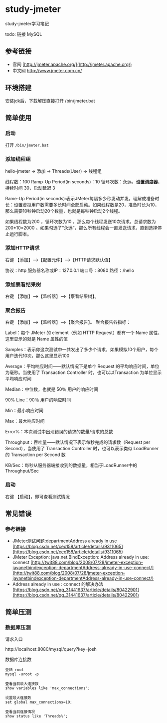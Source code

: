 # study-jmeter #
study-jmeter学习笔记

todo: 链接 MySQL

## 参考链接 ##
- 官网 [http://jmeter.apache.org/](http://jmeter.apache.org/)
- 中文网 http://www.jmeter.com.cn/

## 环境搭建 ##
安装jdk后，下载解压直接打开 /bin/jmeter.bat

## 简单使用 ##

### 启动 ###
打开 `/bin/jmeter.bat`

### 添加线程组 ###
hello-jmeter -> 添加 -> Threads(User) -> 线程组

线程数：100
Ramp-Up Period(in seconds)：10
循环次数：永远，**设置调度器**，持续时间 30，启动延迟 3

Rame-Up Period(in seconds):表示JMeter每隔多少秒发动并发。理解成准备时长：设置虚拟用户数需要多长时间全部启动。如果线程数是20，准备时长为10，那么需要10秒钟启动20个数量，也就是每秒钟启动2个线程。

如果线程数为200 ，循环次数为10 ，那么每个线程发送10次请求。总请求数为200*10=2000 。如果勾选了“永远”，那么所有线程会一直发送请求，直到选择停止运行脚本。

### 添加HTTP请求 ###
右键 【添加】-->【配置元件】-->【HTTP请求默认值】

协议：http
服务器名称或IP：127.0.0.1
端口号：8080
路径：/hello

### 添加察看结果树 ###
右键 【添加】-->【监听器】-->【察看结果树】。

### 聚合报告 ###
右键 【添加】-->【监听器】-->【聚合报告】。
聚合报告各指标：

Label：每个 JMeter 的 element（例如 HTTP Request）都有一个 Name 属性，这里显示的就是 Name 属性的值

Samples：表示你这次测试中一共发出了多少个请求，如果模拟10个用户，每个用户迭代10次，那么这里显示100

Average：平均响应时间——默认情况下是单个 Request 的平均响应时间，单位为毫秒。当使用了 Transaction Controller 时，也可以以Transaction 为单位显示平均响应时间

Median：中位数，也就是 50％ 用户的响应时间

90% Line：90％ 用户的响应时间

Min：最小响应时间

Max：最大响应时间

Error%：本次测试中出现错误的请求的数量/请求的总数

Throughput：吞吐量——默认情况下表示每秒完成的请求数（Request per Second），当使用了 Transaction Controller 时，也可以表示类似 LoadRunner 的 Transaction per Second 数

KB/Sec：每秒从服务器端接收到的数据量，相当于LoadRunner中的Throughput/Sec

### 启动 ###
右键 【启动】，即可查看测试情况

## 常见错误 ##

### 参考链接 ###
- JMeter测试问题:departmentAddress already in use [https://blog.csdn.net/ceo158/article/details/9311065](https://blog.csdn.net/ceo158/article/details/9311065)
- JMeter Exception: java.net.BindException: Address already in use: connect [http://twit88.com/blog/2008/07/28/jmeter-exception-javanetbindexception-departmentAddress-already-in-use-connect/](http://twit88.com/blog/2008/07/28/jmeter-exception-javanetbindexception-departmentAddress-already-in-use-connect/)
- Address already in use : connect 的解决办法 [https://blog.csdn.net/qq_31441637/article/details/80422901](https://blog.csdn.net/qq_31441637/article/details/80422901)





## 简单压测

### 数据库压测

请求入口

http://localhost:8080/mysql/query?key=josh

数据库连接数

```
登陆 root 
mysql -uroot -p
  
查看当前最大连接数
show variables like 'max_connections';

设置最大连接数
set global max_connections=10;

查看当前连接情况
show status like 'Threads%';

```




